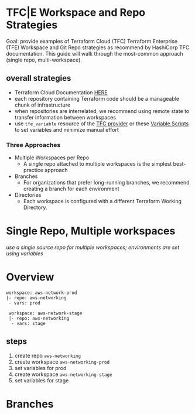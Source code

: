 # TFC|E Workspace and Repo Strategies

Goal: provide examples of Terraform Cloud (TFC) Terraform Enterprise (TFE) Workspace and Git Repo strategies as recommend by HashiCorp TFC documentation. This guide will walk through the most-common approach (single repo, multi-workspace).

## overall strategies

- Terraform Cloud Documentation [HERE](https://www.terraform.io/docs/cloud/workspaces/repo-structure.html)
- each repository containing Terraform code should be a manageable chunk of infrastructure
- when repositories are interrelated, we recommend using remote state to transfer information between workspaces
- use `tfe_variable` resource of the [TFC provider](https://www.terraform.io/docs/providers/tfe/r/variable.html) or these [Variable Scripts](https://github.com/hashicorp/terraform-guides/tree/master/operations/variable-scripts) to set variables and minimize manual effort

### Three Approaches

- Multiple Workspaces per Repo
  - A single repo attached to multiple workspaces is the simplest best-practice approach
- Branches
  - For organizations that prefer long-running branches, we recommend creating a branch for each environment
- Directories
  - Each workspace is configured with a different Terraform Working Directory.

# Single Repo, Multiple workspaces

_use a single source repo for multiple workspaces; environments are set using variables_

# Overview

```
workspace: aws-network-prod
|- repo: aws-networking
 - vars: prod
```

```
 workspace: aws-network-stage
 |- repo: aws-networking
  - vars: stage
```

## steps

  1. create repo `aws-networking`
  2. create workspace `aws-networking-prod`
  3. set variables for prod
  4. create workspace `aws-networking-stage`
  5. set variables for stage

# Branches
